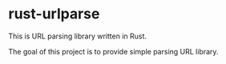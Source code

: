 # rust-urlparse

This is URL parsing library written in Rust.

The goal of this project is to provide simple parsing URL library.
